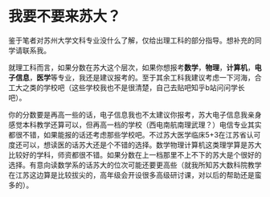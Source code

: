 # 我要不要来苏大？

鉴于笔者对苏州大学文科专业没什么了解，仅给出理工科的部分指导。想补充的同学请联系我。

就理工科而言，如果分数在苏大这个层次，如果你想报考**数学**，**物理**，**计算机**，**电子信息**，**医学**等专业，我还是建议报考的。至于其余工科我建议考虑一下河海，合工大之类的学校吧（这些学校我也不是很清楚，自己去贴吧知乎b站问问学长吧）。

你的分数要是再高一些的话，电子信息我也不太建议你报考，苏大电子信息我亲身感觉本科教学还算可以，但再高一档的学校（西电南航南理武理？）电信专业其实都很不错，如果能报的话还考虑那些学校吧。不过苏大医学临床5+3在江苏省认可度还可以，想读医的话苏大还是个不错的选择。数学物理计算机这类理学算是苏大比较好的学科，师资都很不错。如果分数在上一档那里不上不下的苏大是个很好的选择。有意向读数学系的话苏大的位次可能还要更高些（就我所知苏大数科院教学在江苏这边算是比较拔尖的，高年级会开设很多高级研讨课，对以后的帮助还是蛮多的）。





